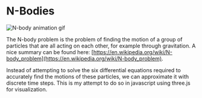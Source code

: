 # N-Bodies
![N-body animation gif](http://i.imgur.com/GILcvdI.gif)

The N-body problem is the problem of finding the motion of a group of particles that are all acting on each other, for example through gravitation.
A nice summary can be found here: [https://en.wikipedia.org/wiki/N-body_problem](https://en.wikipedia.org/wiki/N-body_problem).

Instead of attempting to solve the six differential equations required to accurately find the motions of these particles, we can approximate it with discrete time steps. This is my attempt to do so in javascript using three.js for visualization.
